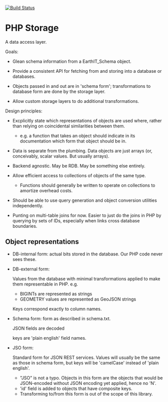 [![Build Status](https://travis-ci.org/EarthlingInteractive/PHPStorage.svg)](https://travis-ci.org/EarthlingInteractive/PHPStorage)

# PHP Storage

A data access layer.

Goals:

- Glean schema information from a EarthIT_Schema object.

- Provide a consistent API for fetching from and storing into a
  database or databases.

- Objects passed in and out are in 'schema form'; transformations
  to database form are done by the storage layer.

- Allow custom storage layers to do additional transformations.

Design principles:

- Excplicitly state which representations of objects are used where,
  rather than relying on coincidental similarities between them.
  - e.g. a function that takes an object should indicate in its
    documentation which form that object should be in.

- Data is separate from the plumbing.  Data objects are just arrays
  (or, conceivably, scalar values.  But usually arrays).

- Backend agnostic.  May be RDB.  May be something else entirely.

- Allow efficient access to collections of objects of the same type.
  - Functions should generally be written to operate on collections to
    amortize overhead costs.

- Should be able to use query generation and object conversion utilities
  independently.

- Punting on multi-table joins for now.
  Easier to just do the joins in PHP by querying by sets of IDs,
  especially when links cross database boundaries.


## Object representations

- DB-internal form: actual bits stored in the database.
  Our PHP code never sees these.

- DB-external form:
  
  Values from the database with minimal transformations applied to
  make them representable in PHP.  e.g.
  
  - BIGINTs are represented as strings
  - GEOMETRY values are represented as GeoJSON strings
  
  Keys correspond exactly to column names.

- Schema form: form as described in schema.txt.
  
  JSON fields are decoded
  
  keys are 'plain english' field names.

- JSO form:
  
  Standard form for JSON REST services.
  Values will usually be the same as those in schema form,
  but keys will be 'camelCase' instead of 'plain english'.
  
  - "JSO" is not a typo.  Objects in this form are the objects that
    would be JSON-encoded without JSON encoding yet applied, hence no
    'N'.
  - 'id' field is added to objects that have composite keys.
  - Transforming to/from this form is out of the scope of this library.
